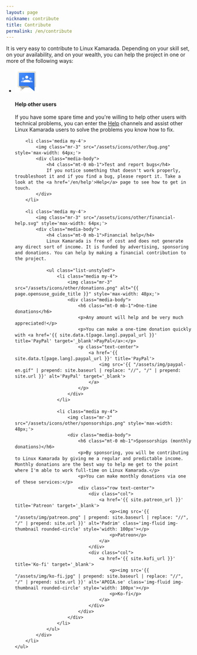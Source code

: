 ```yaml
---
layout: page
nickname: contribute
title: Contribute
permalink: /en/contribute
---
```


<div class='no-ads-here'>
    <p>It is very easy to contribute to Linux Kamarada. Depending on your skill set, on your availability, and on your wealth, you can help the project in one or more of the following ways:</p>
    <ul class='list-unstyled'>
        <li class='media my-4'>
            <img class="mr-3" src="/assets/icons/other/google-groups.png" style='max-width: 64px;'>
            <div class="media-body">
                <h4 class="mt-0 mb-1">Help other users</h4>
                If you have some spare time and you're willing to help other users with technical problems, you can enter the <a href='/en/help'>Help</a> channels and assist other Linux Kamarada users to solve the problems you know how to fix.
            </div>
        </li>

        <li class='media my-4'>
            <img class="mr-3" src="/assets/icons/other/bug.png" style='max-width: 64px;'>
            <div class="media-body">
                <h4 class="mt-0 mb-1">Test and report bugs</h4>
                If you notice something that doesn't work properly, troubleshoot it and if you find a bug, please report it. Take a look at the <a href='/en/help'>Help</a> page to see how to get in touch.
            </div>
        </li>

        <li class='media my-4'>
            <img class="mr-3" src="/assets/icons/other/financial-help.svg" style='max-width: 64px;'>
            <div class="media-body">
                <h4 class="mt-0 mb-1">Financial help</h4>
                Linux Kamarada is free of cost and does not generate any direct sort of income. It is funded by advertising, sponsoring and donations. You can help by making a financial contribution to the project.

                <ul class="list-unstyled">
                    <li class="media my-4">
                        <img class="mr-3" src="/assets/icons/other/donations.png" alt="{{ page.opensuse_guide_title }}" style='max-width: 48px;'>
                        <div class="media-body">
                            <h6 class="mt-0 mb-1">One-time donations</h6>
                            <p>Any amount will help and be very much appreciated!</p>
                            <p>You can make a one-time donation quickly with <a href='{{ site.data.t[page.lang].paypal_url }}' title='PayPal' target='_blank'>PayPal</a>:</p>
                            <p class="text-center">
                                <a href='{{ site.data.t[page.lang].paypal_url }}' title='PayPal'>
                                    <img src='{{ "/assets/img/paypal-en.gif" | prepend: site.baseurl | replace: "//", "/" | prepend: site.url }}' alt='PayPal' target='_blank'>
                                </a>
                            </p>
                        </div>
                    </li>

                    <li class="media my-4">
                        <img class="mr-3" src="/assets/icons/other/sponsorships.png" style='max-width: 48px;'>
                        <div class="media-body">
                            <h6 class="mt-0 mb-1">Sponsorships (monthly donations)</h6>
                            <p>By sponsoring, you will be contributing to Linux Kamarada by giving me a regular and predictable income. Monthly donations are the best way to help me get to the point where I'm able to work full-time on Linux Kamarada.</p>
                            <p>You can make monthly donations via one of these services:</p>
                            <div class="row text-center">
                                <div class="col">
                                    <a href='{{ site.patreon_url }}' title='Patreon' target='_blank'>
                                        <p><img src='{{ "/assets/img/patreon.png" | prepend: site.baseurl | replace: "//", "/" | prepend: site.url }}' alt='Padrim' class='img-fluid img-thumbnail rounded-circle' style='width: 100px'></p>
                                        <p>Patreon</p>
                                    </a>
                                </div>
                                <div class="col">
                                    <a href='{{ site.kofi_url }}' title='Ko-fi' target='_blank'>
                                        <p><img src='{{ "/assets/img/ko-fi.jpg" | prepend: site.baseurl | replace: "//", "/" | prepend: site.url }}' alt='APOIA.se' class='img-fluid img-thumbnail rounded-circle' style='width: 100px'></p>
                                        <p>Ko-fi</p>
                                    </a>
                                </div>
                            </div>
                        </div>
                    </li>
                </ul>
            </div>
        </li>
    </ul>
</div>
